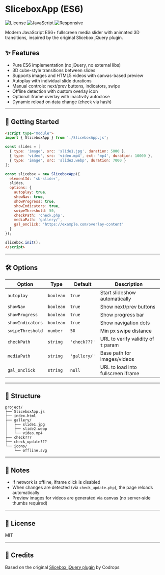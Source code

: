 # SliceboxApp (ES6)

![License](https://img.shields.io/badge/license-MIT-blue.svg)
![JavaScript](https://img.shields.io/badge/ES6+-supported-yellow.svg)
![Responsive](https://img.shields.io/badge/mobile-friendly-green.svg)

Modern JavaScript ES6+ fullscreen media slider with animated 3D transitions, inspired by the original Slicebox jQuery plugin.

## ✨ Features
- Pure ES6 implementation (no jQuery, no external libs)
- 3D cube-style transitions between slides
- Supports images and HTML5 videos with canvas-based preview
- Autoplay with individual slide durations
- Manual controls: next/prev buttons, indicators, swipe
- Offline detection with custom overlay icon
- Optional iframe overlay with inactivity autoclose
- Dynamic reload on data change (check via hash)

---

## 🚀 Getting Started

```html
<script type="module">
import { SliceboxApp } from './SliceboxApp.js';

const slides = [
  { type: 'image', src: 'slide1.jpg', duration: 5000 },
  { type: 'video', src: 'video.mp4', ext: 'mp4', duration: 10000 },
  { type: 'image', src: 'slide2.webp', duration: 7000 }
];

const slicebox = new SliceboxApp({
  elementId: 'sb-slider',
  slides,
  options: {
    autoplay: true,
    showNav: true,
    showProgress: true,
    showIndicators: true,
    swipeThreshold: 50,
    checkPath: 'check.php',
    mediaPath: 'gallery/',
    gal_onclick: 'https://example.com/overlay-content'
  }
});

slicebox.init();
</script>
```

---

## 🛠 Options
| Option           | Type      | Default       | Description |
|------------------|-----------|---------------|-------------|
| `autoplay`       | `boolean` | `true`        | Start slideshow automatically |
| `showNav`        | `boolean` | `true`        | Show next/prev buttons |
| `showProgress`   | `boolean` | `true`        | Show progress bar |
| `showIndicators` | `boolean` | `true`        | Show navigation dots |
| `swipeThreshold` | `number`  | `50`          | Min px swipe distance |
| `checkPath`      | `string`  | `'check???'`  | URL to verify validity of `t` param |
| `mediaPath`      | `string`  | `'gallery/'`  | Base path for images/videos |
| `gal_onclick`    | `string`  | `null`        | URL to load into fullscreen iframe |

---

## 📂 Structure
```
project/
├── SliceboxApp.js
├── index.html
├── gallery/
│   ├── slide1.jpg
│   ├── slide2.webp
│   └── video.mp4
├── check???
├── check_update???
└── icons/
    └── offline.svg
```

---

## 🧪 Notes
- If network is offline, iframe click is disabled
- When changes are detected (via `check_update.php`), the page reloads automatically
- Preview images for videos are generated via canvas (no server-side thumbs required)

---

## 📄 License
MIT

---

## 🙏 Credits
Based on the original [Slicebox jQuery plugin](https://tympanus.net/codrops/2012/01/03/slicebox-3d-image-slider/) by Codrops
